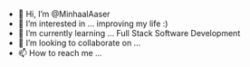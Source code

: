 - 👋 Hi, I’m @MinhaalAaser
- 👀 I’m interested in ... improving my life :)
- 🌱 I’m currently learning ... Full Stack Software Development
- 💞️ I’m looking to collaborate on ...
- 📫 How to reach me ...

<!---
MinhaalAaser/MinhaalAaser is a ✨ special ✨ repository because its `README.md` (this file) appears on your GitHub profile.
You can click the Preview link to take a look at your changes.
--->
